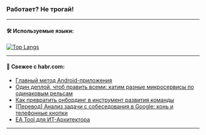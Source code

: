 ### Работает? Не трогай!

---
<!--
#### 🛠️ Technical stack:

![Java](https://img.shields.io/badge/Java-informational?logo=Oracle&style=flat&logoColor=white&color=FF4500)
![Kotlin](https://img.shields.io/badge/Kotlin-informational?logo=Kotlin&style=flat&logoColor=white&color=774D97)
![TS](https://img.shields.io/badge/TypeScript-informational?logo=typeScript&style=flat&logoColor=black&color=017acc)
![Python](https://img.shields.io/badge/Python-informational?logo=Python&style=flat&logoColor=black&color=ffdd54) <br>
![Spring](https://img.shields.io/badge/Spring-informational?logo=Spring&style=flat&logoColor=white&color=6DB33F) 
![SpringBoot](https://img.shields.io/badge/SpringBoot-informational?logo=SpringBoot&style=flat&logoColor=white&color=6DB33F)
![Nest](https://img.shields.io/badge/NestJS-informational?logo=NestJS&style=flat&logoColor=white&color=E0234E) 
![NodeJS](https://img.shields.io/badge/NodeJS-informational?logo=node.js&style=flat&logoColor=white&color=70A760)<br>
![PostgreSQL](https://img.shields.io/badge/PostgreSQL-informational?logo=PostgreSQL&style=flat&logoColor=white&color=DAA520)
![MongoDB](https://img.shields.io/badge/MongoDB-informational?logo=MongoDB&style=flat&logoColor=white&color=870000)
![Apache](https://img.shields.io/badge/Apache-informational?logo=apache&style=flat&logoColor=white&color=f74e28)

___ 
-->

#### 🛠️ Используемые языки:

[![Top Langs](https://github-readme-stats-82jvfl3w3-advtsettinggmailcoms-projects.vercel.app/api/top-langs/?username=zloylis&langs_count=10&hide_title=true&title_color=e6edf3&size_weight=0.5&count_weight=0.5&layout=compact&hide_progress=true&hide_border=true&theme=dracula)](https://github.com/zloylis)

<!---


####  :octocat:&nbsp;&nbsp; Статистика:

![GitHub stats](https://github-readme-stats-u2qms2cxw-advtsettinggmailcoms-projects.vercel.app/api?username=zloylis&show_icons=true&hide_border=true&theme=dracula&title_color=e6edf3&include_all_commits=true&count_private=true&hide_rank=false&hide_title=true&rank_icon=github)
-->
---

#### 💬 Свежее с habr.com:

<!-- BLOG-POST-LIST:START -->
- [Главный метод Android-приложения](https://habr.com/ru/articles/854726/?utm_source=habrahabr&utm_medium=rss&utm_campaign=854726)
- [Один деплой, чтоб править всеми: катим разные микросервисы по одинаковым рельсам](https://habr.com/ru/companies/yoomoney/articles/854060/?utm_source=habrahabr&utm_medium=rss&utm_campaign=854060)
- [Как превратить онбординг в инструмент развития команды](https://habr.com/ru/companies/oleg-bunin/articles/852750/?utm_source=habrahabr&utm_medium=rss&utm_campaign=852750)
- [[Перевод] Анализ задачи с собеседования в Google: конь и телефонные кнопки](https://habr.com/ru/companies/ruvds/articles/854596/?utm_source=habrahabr&utm_medium=rss&utm_campaign=854596)
- [EA Tool для ИТ-Архитектора](https://habr.com/ru/articles/854240/?utm_source=habrahabr&utm_medium=rss&utm_campaign=854240)
<!-- BLOG-POST-LIST:END -->

---
